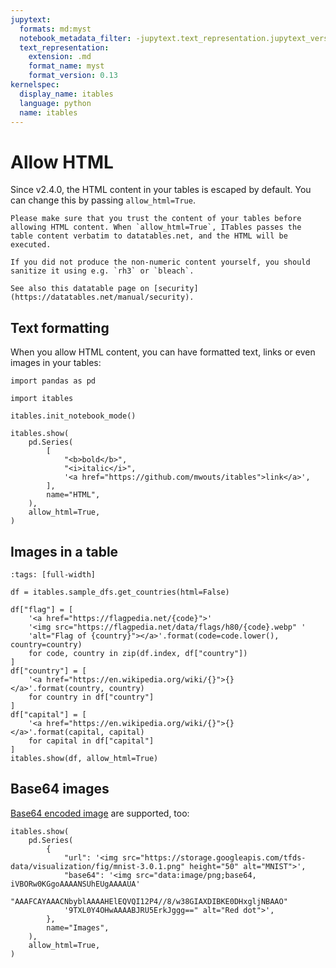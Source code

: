 ```yaml
---
jupytext:
  formats: md:myst
  notebook_metadata_filter: -jupytext.text_representation.jupytext_version
  text_representation:
    extension: .md
    format_name: myst
    format_version: 0.13
kernelspec:
  display_name: itables
  language: python
  name: itables
---
```


# Allow HTML

Since v2.4.0, the HTML content in your tables is escaped by default. You can change this by passing `allow_html=True`.

```{warning}
Please make sure that you trust the content of your tables before allowing HTML content. When `allow_html=True`, ITables passes the table content verbatim to datatables.net, and the HTML will be executed.

If you did not produce the non-numeric content yourself, you should sanitize it using e.g. `rh3` or `bleach`.

See also this datatable page on [security](https://datatables.net/manual/security).
```

## Text formatting

When you allow HTML content, you can have formatted text,
links or even images in your tables:

```{code-cell} ipython3
import pandas as pd

import itables

itables.init_notebook_mode()

itables.show(
    pd.Series(
        [
            "<b>bold</b>",
            "<i>italic</i>",
            '<a href="https://github.com/mwouts/itables">link</a>',
        ],
        name="HTML",
    ),
    allow_html=True,
)
```

## Images in a table

```{code-cell} ipython3
:tags: [full-width]

df = itables.sample_dfs.get_countries(html=False)

df["flag"] = [
    '<a href="https://flagpedia.net/{code}">'
    '<img src="https://flagpedia.net/data/flags/h80/{code}.webp" '
    'alt="Flag of {country}"></a>'.format(code=code.lower(), country=country)
    for code, country in zip(df.index, df["country"])
]
df["country"] = [
    '<a href="https://en.wikipedia.org/wiki/{}">{}</a>'.format(country, country)
    for country in df["country"]
]
df["capital"] = [
    '<a href="https://en.wikipedia.org/wiki/{}">{}</a>'.format(capital, capital)
    for capital in df["capital"]
]
itables.show(df, allow_html=True)
```

## Base64 images

[Base64 encoded image](https://stackoverflow.com/a/8499716/9817073) are supported, too:

```{code-cell} ipython3
itables.show(
    pd.Series(
        {
            "url": '<img src="https://storage.googleapis.com/tfds-data/visualization/fig/mnist-3.0.1.png" height="50" alt="MNIST">',
            "base64": '<img src="data:image/png;base64, iVBORw0KGgoAAAANSUhEUgAAAAUA'
            "AAAFCAYAAACNbyblAAAAHElEQVQI12P4//8/w38GIAXDIBKE0DHxgljNBAAO"
            '9TXL0Y4OHwAAAABJRU5ErkJggg==" alt="Red dot">',
        },
        name="Images",
    ),
    allow_html=True,
)
```
